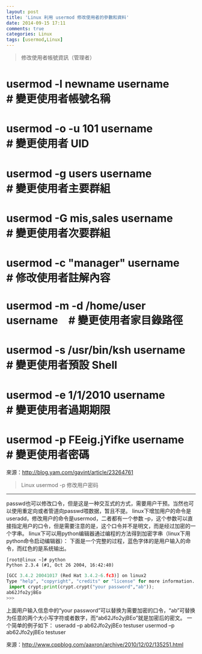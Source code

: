 ```yaml
---
layout: post
title: 'Linux 利用 usermod 修改使用者的參數和資料'
date: 2014-09-15 17:11
comments: true
categories: Linux
tags: [usermod,Linux]
---
```


>修改使用者帳號資訊（管理者）
 # usermod -l newname username　　　　　# 變更使用者帳號名稱
 # usermod -o -u 101 username　　　　　 # 變更使用者 UID
 # usermod -g users username　　　　　　# 變更使用者主要群組
 # usermod -G mis,sales username　　　　# 變更使用者次要群組
 # usermod -c "manager" username　　　 # 修改使用者註解內容
 # usermod -m -d /home/user username　# 變更使用者家目錄路徑
 # usermod -s /usr/bin/ksh username　　 # 變更使用者預設 Shell
 # usermod -e 1/1/2010 username　　　　# 變更使用者過期期限
 # usermod -p FEeig.jYifke username　　 # 變更使用者密碼


 來源：http://blog.yam.com/gavint/article/23264761


>Linux usermod -p 修改用户密码
---
passwd也可以修改口令，但是这是一种交互式的方式，需要用户干预。当然也可以使用重定向或者管道向passwd喂数据，暂且不提。
linux下增加用户的命令是useradd，修改用户的命令是usermod，二者都有一个参数 –p，这个参数可以直接指定用户的口令，但是需要注意的是，这个口令并不是明文，而是经过加密的一个字串。
linux下可以用python编辑器通过编程的方法得到加密字串（linux下用python命令启动编辑器）：
下面是一个完整的过程，蓝色字体的是用户输入的命令，而红色的是系统输出。
```linux
[root@linux ~]# python
Python 2.3.4 (#1, Oct 26 2004, 16:42:40)
```
```python
[GCC 3.4.2 20041017 (Red Hat 3.4.2-6.fc3)] on linux2
Type "help", "copyright", "credits" or "license" for more information.
 import crypt;print(crypt.crypt("your password","ab"));
ab62Jfo2yjBEo
>>>
```
上面用户输入信息中的“your password”可以替换为需要加密的口令，“ab”可替换为任意的两个大小写字符或者数字，而“ab62Jfo2yjBEo”就是加密后的密文。
一个简单的例子如下：
useradd –p ab62Jfo2yjBEo testuser
usermod –p ab62Jfo2yjBEo testuser


來源：http://www.cppblog.com/aaxron/archive/2010/12/02/135251.html